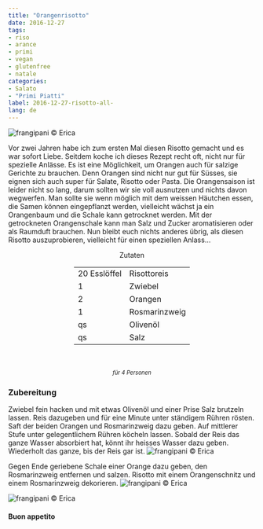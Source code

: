 ```yaml
---
title: "Orangenrisotto"
date: 2016-12-27
tags:
- riso
- arance
- primi
- vegan
- glutenfree
- natale
categories:
- Salato
- "Primi Piatti"
label: 2016-12-27-risotto-all-
lang: de
---
```

![](../2016-12-27-risotto-all-arancia/header.jpg "frangipani © Erica")

Vor zwei Jahren habe ich zum ersten Mal diesen Risotto gemacht und es war sofort Liebe. Seitdem koche ich dieses Rezept recht oft, nicht nur für spezielle Anlässe. Es ist eine Möglichkeit, um Orangen auch für salzige Gerichte zu brauchen. Denn Orangen sind nicht nur gut für Süsses, sie eignen sich auch super für Salate, Risotto oder Pasta. Die Orangensaison ist leider nicht so lang, darum sollten wir sie voll ausnutzen und nichts davon wegwerfen. Man sollte sie wenn möglich mit dem weissen Häutchen essen, die Samen können eingepflanzt werden, vielleicht wächst ja ein Orangenbaum und die Schale kann getrocknet werden. Mit der getrockneten Orangenschale kann man Salz und Zucker aromatisieren oder als Raumduft brauchen. Nun bleibt euch nichts anderes übrig, als diesen Risotto auszuprobieren, vielleicht für einen speziellen Anlass...

<div id="wrapper" style="text-align: center">
  <div id="yourdiv" style="display: inline-block;">
    <div class="ingredients">
      <div class="ingredients-title">Zutaten</div>
      <table>
        <tbody>
          <tr>
            <td>20 Esslöffel</td>
            <td>Risottoreis</td>
          </tr>
          <tr>
            <td>1</td>
            <td>Zwiebel</td>
          </tr>
          <tr>
            <td>2</td>
            <td>Orangen</td>
          </tr>
          <tr>
            <td>1</td>
            <td>Rosmarinzweig</td>
          </tr>
          <tr>
            <td>qs</td>
            <td>Olivenöl</td>
          </tr>
          <tr>
            <td>qs</td>
            <td>Salz</td>
          </tr>
        </tbody>
      </table>
      <br></br>
      <i class="pull-right" style="font-size: 80%;">für 4 Personen</i>
    </div>
  </div>
</div>


<h3>
  <font color="grey">
    <i class="fa fa-cogs"></i>
  </font> Zubereitung
</h3>

Zwiebel fein hacken und mit etwas Olivenöl und einer Prise Salz brutzeln lassen. Reis dazugeben und für eine Minute unter ständigem Rühren rösten. Saft der beiden Orangen und Rosmarinzweig dazu geben. Auf mittlerer Stufe unter gelegentlichem Rühren köcheln lassen. Sobald der Reis das ganze Wasser absorbiert hat, könnt ihr heisses Wasser dazu geben. Wiederholt das ganze, bis der Reis gar ist. 
![](../2016-12-27-risotto-all-arancia/risotto.jpg "frangipani © Erica")

Gegen Ende geriebene Schale einer Orange dazu geben, den Rosmarinzweig entfernen und salzen. Risotto mit einem Orangenschnitz und einem Rosmarinzweig dekorieren.
![](../2016-12-27-risotto-all-arancia/risultato1.jpg "frangipani © Erica")

![](../2016-12-27-risotto-all-arancia/risultato2.jpg "frangipani © Erica")


<h4>Buon appetito
  <font color="red">
    <i class="fa fa-smile-o"></i>
  </font>
</h4>
